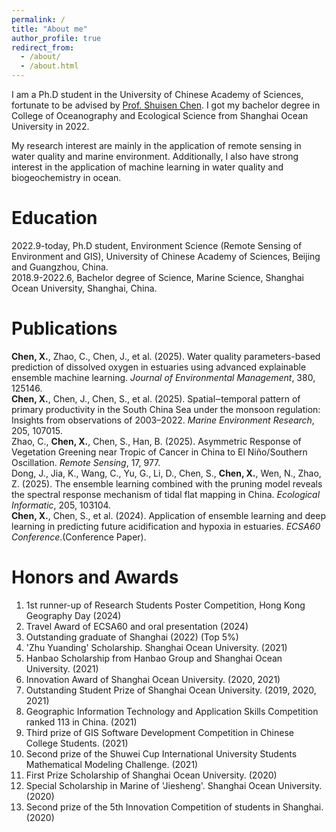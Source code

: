 ```yaml
---
permalink: /
title: "About me"
author_profile: true
redirect_from: 
  - /about/
  - /about.html
---
```

I am a Ph.D student in the University of Chinese Academy of Sciences, fortunate to be advised by [Prof. Shuisen Chen](https://www.gig.cas.cn/sourcedb/zw/rck/200907/t20090724_2196929.html). I got my bachelor degree in College of Oceanography and Ecological Science from Shanghai Ocean University in 2022.

My research interest are mainly in the application of remote sensing in water quality and marine environment. Additionally, I also have strong interest in the application of machine learning in water quality and biogeochemistry in ocean.

Education
======
2022.9-today, Ph.D student, Environment Science (Remote Sensing of Environment and GIS), University of Chinese Academy of Sciences, Beijing and Guangzhou, China.<br>
2018.9-2022.6, Bachelor degree of Science, Marine Science, Shanghai Ocean University, Shanghai, China.

Publications
======
**Chen, X.**, Zhao, C., Chen, J., et al. (2025). Water quality parameters-based prediction of dissolved oxygen in estuaries using advanced explainable ensemble machine learning. *Journal of Environmental Management*, 380, 125146.<br>
**Chen, X.**, Chen, J., Chen, S., et al. (2025). Spatial‒temporal pattern of primary productivity in the South China Sea under the monsoon regulation: Insights from observations of 2003–2022. *Marine Environment Research*, 205, 107015.<br>
Zhao, C., **Chen, X.**, Chen, S., Han, B. (2025). Asymmetric Response of Vegetation Greening near Tropic of Cancer in China to El Niño/Southern Oscillation. *Remote Sensing*, 17, 977.<br>
Dong, J., Jia, K., Wang, C., Yu, G., Li, D., Chen, S., **Chen, X.**, Wen, N., Zhao, Z. (2025). The ensemble learning combined with the pruning model reveals the spectral response mechanism of tidal flat mapping in China. *Ecological Informatic*, 205, 103104.<br>
**Chen, X.**, Chen, S., et al. (2024). Application of ensemble learning and deep learning in predicting future acidification and hypoxia in estuaries. *ECSA60 Conference*.(Conference Paper). 

Honors and Awards
======
1. 1st runner-up of Research Students Poster Competition, Hong Kong Geography Day (2024)
1. Travel Award of ECSA60 and oral presentation (2024)
1. Outstanding graduate of Shanghai (2022) (Top 5%)
1. 'Zhu Yuanding' Scholarship. Shanghai Ocean University. (2021)
1. Hanbao Scholarship from Hanbao Group and Shanghai Ocean University. (2021)
1. Innovation Award of Shanghai Ocean University. (2020, 2021)
1. Outstanding Student Prize of Shanghai Ocean University. (2019, 2020, 2021)
1. Geographic Information Technology and Application Skills Competition ranked 113 in China. (2021)
1. Third prize of GIS Software Development Competition in Chinese College Students. (2021)
1. Second prize of the Shuwei Cup International University Students Mathematical Modeling Challenge. (2021)
1. First Prize Scholarship of Shanghai Ocean University. (2020)
1. Special Scholarship in Marine of 'Jiesheng'. Shanghai Ocean University. (2020)
1. Second prize of the 5th Innovation Competition of students in Shanghai. (2020)






